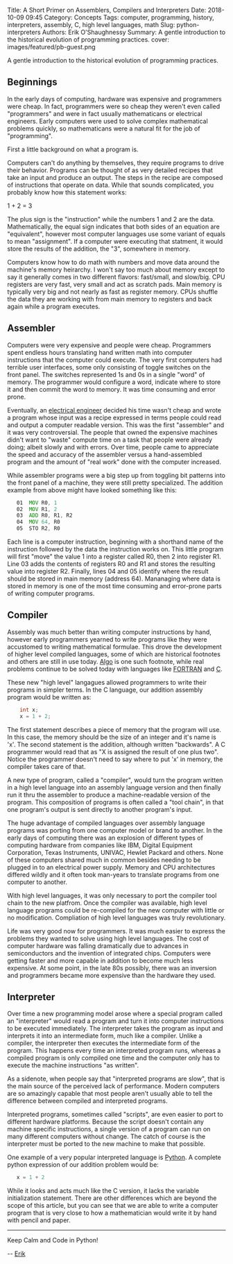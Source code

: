 Title: A Short Primer on Assemblers, Compilers and Interpreters
Date: 2018-10-09 09:45
Category: Concepts
Tags: computer, programming, history, interpreters, assembly, C, high level languages, math
Slug: python-interpreters
Authors: Erik O'Shaughnessy
Summary: A gentle introduction to the historical evolution of programming practices.
cover: images/featured/pb-guest.png

A gentle introduction to the historical evolution of programming practices.

## Beginnings

In the early days of computing, hardware was expensive and programmers
were cheap. In fact, programmers were so cheap they weren't even
called "programmers" and were in fact usually mathematicans or
electrical engineers. Early computers were used to solve complex
mathematical problems quickly, so mathematicans were a natural fit for
the job of "programming".

First a little background on what a program is.

Computers can't do anything by themselves, they require programs to
drive their behavior. Programs can be thought of as very detailed
recipes that take an input and produce an output. The steps in the
recipe are composed of instructions that operate on data. While that
sounds complicated, you probably know how this statement works:

  1 + 2 = 3

The plus sign is the "instruction" while the numbers 1 and 2 are the
data. Mathematically, the equal sign indicates that both sides of an
equation are "equivalent", however most computer languages use some
variant of equals to mean "assignment". If a computer were executing
that statment, it would store the results of the addition, the "3",
somewhere in memory.

Computers know how to do math with numbers and move data around the
machine's memory heirarchy. I won't say too much about memory except
to say it generally comes in two different flavors: fast/small, and
slow/big. CPU registers are very fast, very small and act as
scratch pads. Main memory is typically very big and not nearly as
fast as register memory. CPUs shuffle the data they are working with
from main memory to registers and back again while a program executes.

## Assembler

Computers were very expensive and people were cheap. Programmers spent
endless hours translating hand written math into computer instructions
that the computer could execute. The very first computers had terrible
user interfaces, some only consisting of toggle switches on the front
panel. The switches represented 1s and 0s in a single "word" of
memory. The programmer would configure a word, indicate where to store
it and then commit the word to memory. It was time consuming and error
prone.

Eventually, an [electrical engineer][1] decided his time wasn't cheap
and wrote a program whose input was a recipe expressed in terms people
could read and output a computer readable version. This was the first
"assembler" and it was very controversial. The people that owned the
expensive machines didn't want to "waste" compute time on a task that
people were already doing; albeit slowly and with errors. Over time,
people came to appreciate the speed and accuracy of the assembler
versus a hand-assembled program and the amount of "real work" done with
the computer increased.

While assembler programs were a big step up from toggling bit patterns
into the front panel of a machine, they were still pretty specialized.
The addition example from above might have looked something like this:

```asm
   01  MOV R0, 1
   02  MOV R1, 2
   03  ADD R0, R1, R2
   04  MOV 64, R0
   05  STO R2, R0
```

Each line is a computer instruction, beginning with a shorthand name
of the instruction followed by the data the instruction works on. This
little program will first "move" the value 1 into a register called
R0, then 2 into register R1. Line 03 adds the contents of registers R0
and R1 and stores the resulting value into register R2. Finally, lines
04 and 05 identify where the result should be stored in main memory
(address 64).  Mananaging where data is stored in memory is one of the
most time consuming and error-prone parts of writing computer
programs.

## Compiler

Assembly was much better than writing computer instructions by hand,
however early programmers yearned to write programs like they were
accustomed to writing mathematical formulae. This drove the
development of higher level compiled languages, some of which are
historical footnotes and others are still in use today. [Algo][3] is
one such footnote, while real problems continue to be solved today
with languages like [FORTRAN][5] and [C][6].

These new "high level" langagues allowed programmers to write their
programs in simpler terms. In the C language, our addition assembly
program would be written as:


```C
    int x;
    x = 1 + 2;
```

The first statement describes a piece of memory that the program
will use. In this case, the memory should be the size of an integer
and it's name is 'x'. The second statement is the addition, although
written "backwards". A C programmer would read that as "X is assigned
the result of one plus two". Notice the programmer doesn't need to
say where to put 'x' in memory, the compiler takes care of that.

A new type of program, called a "compiler", would turn the program
written in a high level language into an assembly language version and
then finally run it thru the assembler to produce a machine-readable
version of the program. This composition of programs is often called a
"tool chain", in that one program's output is sent directly to another
program's input.

The huge advantage of compiled languages over assembly language
programs was porting from one computer model or brand to another. In
the early days of computing there was an explosion of different types
of computing hardware from companies like IBM, Digital Equipment
Corporation, Texas Instruments, UNIVAC, Hewlet Packard and others.
None of these computers shared much in common besides needing to be
plugged in to an electrical power supply. Memory and CPU architectures
differed wildly and it often took man-years to translate programs from
one computer to another.

With high level languages, it was only necessary to port the compiler
tool chain to the new platfrom. Once the compiler was available, high
level language programs could be re-compiled for the new computer with
little or no modification. Compliation of high level languages was
truly revolutionary.

Life was very good now for programmers. It was much easier to express
the problems they wanted to solve using high level languages. The cost
of computer hardware was falling dramatically due to advances in
semiconductors and the invention of integrated chips. Computers were
getting faster and more capable in addition to become much less
expensive. At some point, in the late 80s possibly, there was an
inversion and programmers became more expensive than the hardware they
used.

## Interpreter

Over time a new programming model arose where a special program
called an "interpreter" would read a program and turn it into computer
instructions to be executed immediately. The interpreter takes the
program as input and interprets it into an intermediate form, much
like a compiler. Unlike a compiler, the interpreter then executes the
intermediate form of the program. This happens every time an interpreted
program runs, whereas a compiled program is only compiled one time and
the computer only has to execute the machine instructions "as written".

As a sidenote, when people say that "interpreted programs are slow",
that is the main source of the perceived lack of performance. Modern
computers are so amazingly capable that most people aren't usually
able to tell the difference between compiled and interpreted programs.

Interpreted programs, sometimes called "scripts", are even easier to
port to different hardware platforms. Because the script doesn't
contain any machine specific instructions, a single version of a
program can run on many different computers without change. The
catch of course is the interpreter must be ported to the new machine
to make that possible.

One example of a very popular interpreted language is [Python][2]. A
complete python expression of our addition problem would be:

```python
   x = 1 + 2
```   

While it looks and acts much like the C version, it lacks the variable
initialization statement. There are other differences which are beyond
the scope of this article, but you can see that we are able to write a
computer program that is very close to how a mathematician would write
it by hand with pencil and paper.


[1]: https://en.wikipedia.org/wiki/Nathaniel_Rochester_%28computer_scientist%29
[2]: https://python.org
[3]: https://en.wikipedia.org/wiki/ALGO
[4]: https://stackoverflow.com/questions/17130975/python-vs-cpython
[5]: https://en.wikipedia.org/wiki/Fortran
[6]: https://en.wikipedia.org/wiki/C_(programming_language)

---

Keep Calm and Code in Python!

-- [Erik](pages/guests.html#erikoshaughnessy)

